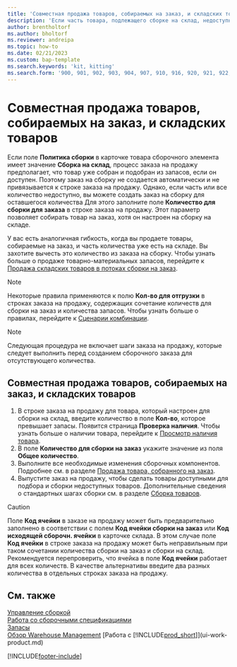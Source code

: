 ```yaml
---
title: 'Совместная продажа товаров, собираемых на заказ, и складских товаров'
description: 'Если часть товара, подлежащего сборке на склад, недоступна, можно создать заказ на сборку для оставшегося количества.'
author: brentholtorf
ms.author: bholtorf
ms.reviewer: andreipa
ms.topic: how-to
ms.date: 02/21/2023
ms.custom: bap-template
ms.search.keywords: 'kit, kitting'
ms.search.form: '900, 901, 902, 903, 904, 907, 910, 916, 920, 921, 922, 923, 940, 941, 942, 930, 931, 932, 914, 915, 905'
---
```

# <a name="sell-assemble-to-order-items-and-inventory-items-together" />Совместная продажа товаров, собираемых на заказ, и складских товаров

Если поле **Политика сборки** в карточке товара сборочного элемента имеет значение **Сборка на склад**, процесс заказа на продажу предполагает, что товар уже собран и подобран из запасов, если он доступен. Поэтому заказ на сборку не создается автоматически и не привязывается к строке заказа на продажу. Однако, если часть или все количество недоступно, вы можете создать заказ на сборку для оставшегося количества Для этого заполните поле **Количество для сборки для заказа** в строке заказа на продажу. Этот параметр позволяет собирать товар на заказ, хотя он настроен на сборку на складе.  

У вас есть аналогичная гибкость, когда вы продаете товары, собираемые на заказ, и часть количества уже есть на складе. Вы захотите вычесть это количество из заказа на сборку. Чтобы узнать больше о продаже товарно-материальных запасов, перейдите к [Продажа складских товаров в потоках сборки на заказ](assembly-how-to-sell-inventory-items-in-assemble-to-order-flows.md).  

> [!NOTE]  
> Некоторые правила применяются к полю **Кол-во для отгрузки** в строках заказа на продажу, содержащих сочетание количеств для сборки на заказ и количества запасов. Чтобы узнать больше о правилах, перейдите к [Сценарии комбинации](assembly-assemble-to-order-or-assemble-to-stock.md#combination-scenarios).  

> [!NOTE]  
> Следующая процедура не включает шаги заказа на продажу, которые следует выполнить перед созданием сборочного заказа для отсутствующего количества.

## <a name="to-sell-assemble-to-order-items-and-inventory-items-together" />Совместная продажа товаров, собираемых на заказ, и складских товаров

1. В строке заказа на продажу для товара, который настроен для сборки на склад, введите количество в поле **Кол-во**, которое превышает запасы. Появится страница **Проверка наличия**. Чтобы узнать больше о наличии товара, перейдите к [Просмотр наличия товара](inventory-how-availability-overview.md).
2. В поле **Количество для сборки на заказ** укажите значение из поля **Общее количество**.  
3. Выполните все необходимые изменения сборочных компонентов. Подробнее см. в разделе [Продажа товара, собранного на заказ](assembly-how-to-sell-items-assembled-to-order.md).  
4. Выпустите заказ на продажу, чтобы сделать товары доступными для подбора и сборки недоступных товаров. Дополнительные сведения о стандартных шагах сборки см. в разделе [Сборка товаров](assembly-how-to-assemble-items.md).  

> [!CAUTION]  
> Поле **Код ячейки** в заказе на продажу может быть предварительно заполнено в соответствии с полем **Код ячейки сборки на заказ** или **Код исходящей сборочн. ячейки** в карточке склада. В этом случае поле **Код ячейки** в строке заказа на продажу может быть неправильным при таком сочетании количества сборки на заказ и сборки на склад. Рекомендуется перепроверить, что ячейка в поле **Код ячейки** работает для всех количеств. В качестве альтернативы введите два разных количества в отдельных строках заказа на продажу.  

## <a name="see-also" />См. также

[Управление сборкой](assembly-assemble-items.md)  
[Работа со сборочными спецификациями](assembly-how-work-assembly-boms.md)  
[Запасы](inventory-manage-inventory.md)  
[Обзор Warehouse Management](design-details-warehouse-management.md)
[Работа с [!INCLUDE[prod_short](includes/prod_short.md)]](ui-work-product.md)


[!INCLUDE[footer-include](includes/footer-banner.md)]
